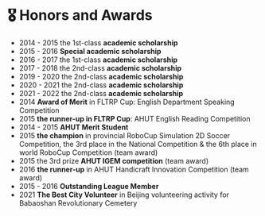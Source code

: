 # 🎖 <span class='anchor' id='-honors-and-awards'>Honors and Awards</span>
- 2014 - 2015
the 1st-class **academic scholarship**
- 2015 - 2016
**Special academic scholarship**
- 2016 - 2017
the 1st-class **academic scholarship**
- 2017 - 2018
the 2nd-class **academic scholarship**
- 2019 - 2020
the 2nd-class **academic scholarship**
- 2020 - 2021
the 2nd-class **academic scholarship**
- 2021 - 2022
the 2nd-class **academic scholarship**
- 2014
**Award of Merit** in FLTRP Cup: English Department Speaking Competition
- 2015
**the runner-up in FLTRP Cup**: AHUT English Reading Competition
- 2014 - 2015
**AHUT Merit Student**
- 2015
**the champion** in provincial RoboCup Simulation 2D Soccer Competition, the 3rd place in the National Competition & the 6th place in world RoboCup Competition (team award)
- 2015
the 3rd prize
**AHUT IGEM competition** (team award)
- 2016
**the runner-up** in AHUT Handicraft Innovation Competition (team award)
- 2015 - 2016
**Outstanding League Member**
- 2021
**The Best City Volunteer** in Beijing volunteering activity for Babaoshan Revolutionary Cemetery